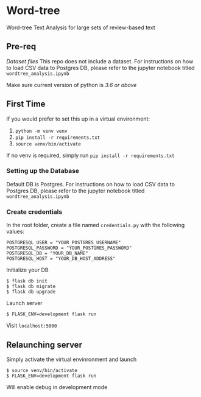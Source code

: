 # Word-tree
Word-tree Text Analysis for large sets of review-based text

## Pre-req
*Dataset files*
This repo does not include a dataset. For instructions on how to load CSV data to Postgres DB, please refer to the jupyter notebook titled `wordtree_analysis.ipynb`

Make sure current version of python is *3.6 or above*

## First Time
If you would prefer to set this up in a virtual environment:
1. `python -m venv venv` 
2. `pip install -r requirements.txt `
3. `source venv/bin/activate`

If no venv is required, simply run `pip install -r requirements.txt ` 

### Setting up the Database

Default DB is Postgres. For instructions on how to load CSV data to Postgres DB, please refer to the jupyter notebook titled `wordtree_analysis.ipynb`

### Create credentials
In the root folder, create a file named `credentials.py` with the following values:

```
POSTGRESQL_USER = "YOUR_POSTGRES_USERNAME"
POSTGRESQL_PASSWORD = "YOUR_POSTGRES_PASSWORD"
POSTGRESQL_DB = "YOUR_DB_NAME"
POSTGRESQL_HOST = "YOUR_DB_HOST_ADDRESS"
```

Initialize your DB
```
$ flask db init
$ flask db migrate
$ flask db upgrade
```

Launch server

`$ FLASK_ENV=development flask run`

Visit `localhost:5000`


## Relaunching server
Simply activate the virtual envinronment and launch
```
$ source venv/bin/activate
$ FLASK_ENV=development flask run
```

Will enable debug in development mode
